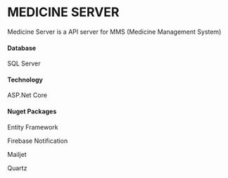 # MEDICINE SERVER

Medicine Server is a API server for MMS (Medicine Management System)

#### Database

 SQL Server

#### Technology

 ASP.Net Core

#### Nuget Packages

 Entity Framework
 
 Firebase Notification
 
 Mailjet
 
 Quartz




